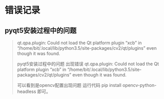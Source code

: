 # 错误记录

## pyqt5安装过程中的问题

>qt.qpa.plugin: Could not load the Qt platform plugin “xcb” in “/home/bit/.local/lib/python3.5/site-packages/cv2/qt/plugins” even though it was found.
>
>pyqt5安装过程中的问题
>出现错误
>qt.qpa.plugin: Could not load the Qt platform plugin “xcb” in “/home/bit/.local/lib/python3.5/site-packages/cv2/qt/plugins” even though it was found.
>
>可以看到是opencv配置出现问题
>运行代码 pip install opencv-python-headless 即可。